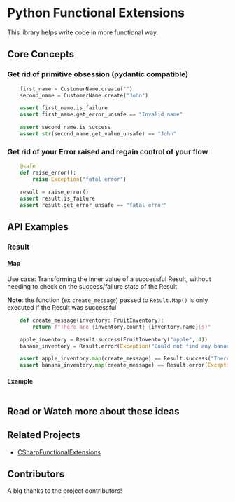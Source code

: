 # Python Functional Extensions

This library helps write code in more functional way.
## Core Concepts

### Get rid of primitive obsession (pydantic compatible)

```python
    first_name = CustomerName.create("")
    second_name = CustomerName.create("John")

    assert first_name.is_failure
    assert first_name.get_error_unsafe == "Invalid name"

    assert second_name.is_success
    assert str(second_name.get_value_unsafe) == "John"
```

### Get rid of your Error raised and regain control of your flow

```python
    @safe
    def raise_error():
        raise Exception("fatal error")

    result = raise_error()
    assert result.is_failure
    assert result.get_error_unsafe == "fatal error"
```

## API Examples

### Result


#### Map

Use case: Transforming the inner value of a successful Result, without needing to check on
the success/failure state of the Result

**Note**: the function (ex `create_message`) passed to `Result.Map()` is only executed if the Result was successful

```python
    def create_message(inventory: FruitInventory):
        return f"There are {inventory.count} {inventory.name}(s)"

    apple_inventory = Result.success(FruitInventory("apple", 4))
    banana_inventory = Result.error(Exception("Could not find any bananas"))

    assert apple_inventory.map(create_message) == Result.success("There are 4 apple(s)")
    assert banana_inventory.map(create_message) == Result.error(Exception("Could not find any bananas"))
```



#### Example

```python

```

## Read or Watch more about these ideas


## Related Projects

- [CSharpFunctionalExtensions](https://github.com/vkhorikov/CSharpFunctionalExtensions)

## Contributors

A big thanks to the project contributors!